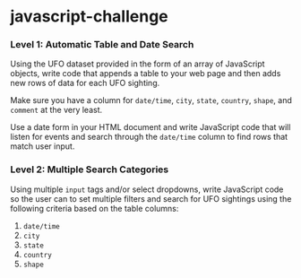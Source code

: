 # javascript-challenge

### Level 1: Automatic Table and Date Search

Using the UFO dataset provided in the form of an array of JavaScript objects, write code that appends a table to your web page and then adds new rows of data for each UFO sighting.

Make sure you have a column for `date/time`, `city`, `state`, `country`, `shape`, and `comment` at the very least.

Use a date form in your HTML document and write JavaScript code that will listen for events and search through the `date/time` column to find rows that match user input.

### Level 2: Multiple Search Categories 

Using multiple `input` tags and/or select dropdowns, write JavaScript code so the user can to set multiple filters and search for UFO sightings using the following criteria based on the table columns:

  1. `date/time`
  2. `city`
  3. `state`
  4. `country`
  5. `shape`
